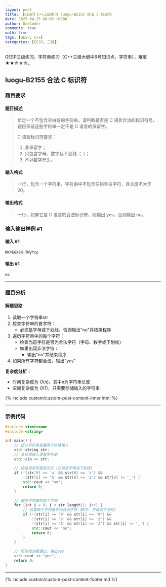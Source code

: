 ```yaml
---
layout: post
title: 【GESP】C++三级练习 luogu-B2155 合法 C 标识符
date: 2025-04-25 08:00 +0800
author: OneCoder
comments: true
math: true
tags: [GESP, C++]
categories: [GESP, 三级]
---
```

GESP三级练习，字符串练习（C++三级大纲中6号知识点，字符串），难度★★☆☆☆。

<!--more-->

## luogu-B2155 合法 C 标识符

### 题目要求

#### 题目描述

>给定一个不包含空白符的字符串，请判断是否是 C 语言合法的标识符号。题目保证这些字符串一定不是 C 语言的保留字。
>
>C 语言标识符要求：
>
>1. 非保留字；
>2. 只包含字母、数字及下划线（`_`）；
>3. 不以数字开头。

#### 输入格式

>一行，包含一个字符串，字符串中不包含任何空白字符，且长度不大于 $20$。

#### 输出格式

>一行，如果它是 C 语言的合法标识符，则输出 yes，否则输出 no。

### 输入输出样例 #1

#### 输入 #1

```console
RKPEGX9R;TWyYcp
```

#### 输出 #1

```console
no
```

---

### 题目分析

#### 解题思路

1. 读取一个字符串str
2. 检查字符串的首字符：
   - 必须是字母或下划线，否则输出"no"并结束程序
3. 遍历字符串中的每个字符：
   - 检查当前字符是否为合法字符（字母、数字或下划线）
   - 如果出现非法字符：
     - 输出"no"并结束程序
4. 如果所有字符都合法，输出"yes"

**复杂度分析：**

- 时间复杂度为 $O(n)$，其中n为字符串长度
- 空间复杂度为 $O(1)$，只需要存储输入的字符串
  
{% include custom/custom-post-content-inner.html %}

---

### 示例代码

```cpp
#include <iostream>
#include <string>

int main() {
    // 定义字符串变量用于存储输入
    std::string str;
    // 从标准输入读取字符串
    std::cin >> str;
    
    // 检查首字符是否合法（必须是字母或下划线）
    if (!(str[0] >= 'a' && str[0] <= 'z') &&
        !(str[0] >= 'A' && str[0] <= 'Z') && str[0] != '_') {
        std::cout << "no";
        return 0;
    }
    
    // 遍历字符串的每个字符
    for (int i = 0; i < str.length(); i++) {
        // 检查每个字符是否为合法字符（数字、字母或下划线）
        if (!(str[i] >= '0' && str[i] <= '9') &&
            !(str[i] >= 'a' && str[i] <= 'z') &&
            !(str[i] >= 'A' && str[i] <= 'Z') && str[i] != '_') {
            std::cout << "no";
            return 0;
        }
    }
    
    // 所有检查都通过，输出yes
    std::cout << "yes";
    return 0;
}
```

---

{% include custom/custom-post-content-footer.md %}
